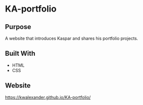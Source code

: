 # KA-portfolio


## Purpose
A website that introduces Kaspar and shares his portfolio projects.


## Built With
* HTML
* CSS


## Website
https://kwalexander.github.io/KA-portfolio/
